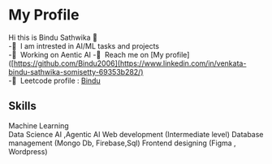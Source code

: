 # My Profile
Hi this is Bindu Sathwika 👋  
-👀&nbsp; I am intrested in AI/ML tasks and projects   
-🌱&nbsp; Working on Aentic AI 
-💞️&nbsp; Reach me on [My profile]([https://github.com/Bindu2006](https://www.linkedin.com/in/venkata-bindu-sathwika-somisetty-69353b282/)  
-👀&nbsp; Leetcode profile : [Bindu](https://leetcode.com/u/svbsathwika/) 
## Skills
Machine Learning  
Data Science 
AI ,Agentic AI 
Web development (Intermediate level) 
Database management (Mongo Db, Firebase,Sql) 
Frontend designing (Figma , Wordpress) 
